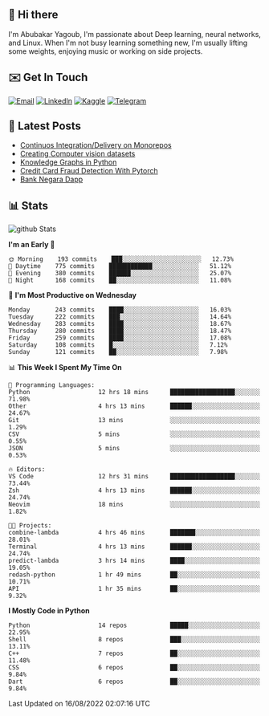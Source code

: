 ## 👋 Hi there

I'm Abubakar Yagoub, I'm passionate about Deep learning, neural networks, and
Linux. When I'm not busy learning something new, I'm usually lifting some
weights, enjoying music or working on side projects.

## ✉️ Get In Touch

[![Email](https://img.shields.io/badge/Email-f1f1f1?style=for-the-badge&logo=gmail&logoColor=0f111a)](mailto:hi@blacksuan19.dev)
[![LinkedIn](https://img.shields.io/badge/LinkedIn-0077B5?style=for-the-badge&logo=linkedin&logoColor=white)](https://www.linkedin.com/in/blacksuan19/)
[![Kaggle](https://img.shields.io/badge/Kaggle-5acfff?style=for-the-badge&logo=kaggle&logoColor=white)](http://kaggle.com/abubakaryagob/)
[![Telegram](https://img.shields.io/badge/Telegram-2CA5E0?style=for-the-badge&logo=telegram&logoColor=white)](https://t.me/blacksuan19)

## 📩 Latest Posts

<!-- BLOG-POST-LIST:START -->
- [Continuos Integration/Delivery on Monorepos](http://blacksuan19.dev/blog/github-actions-monorepos/)
- [Creating Computer vision datasets](http://blacksuan19.dev/blog/creating-datasets/)
- [Knowledge Graphs in Python](http://blacksuan19.dev/projects/Knowledge_Graphs/)
- [Credit Card Fraud Detection With Pytorch](http://blacksuan19.dev/projects/credit-card-fraud-detection-with-pytorch/)
- [Bank Negara Dapp](http://blacksuan19.dev/projects/bank-negara/)
<!-- BLOG-POST-LIST:END -->

## 📊 Stats

![github Stats](https://github-readme-stats.vercel.app/api?username=blacksuan19&theme=github_dark&show_icons=true&count_private=true&custom_title=Github%20Stats&hide_border=true)

<!--START_SECTION:waka-->
**I'm an Early 🐤** 

```text
🌞 Morning    193 commits    ███░░░░░░░░░░░░░░░░░░░░░░   12.73% 
🌆 Daytime    775 commits    ████████████░░░░░░░░░░░░░   51.12% 
🌃 Evening    380 commits    ██████░░░░░░░░░░░░░░░░░░░   25.07% 
🌙 Night      168 commits    ██░░░░░░░░░░░░░░░░░░░░░░░   11.08%

```
📅 **I'm Most Productive on Wednesday** 

```text
Monday       243 commits    ████░░░░░░░░░░░░░░░░░░░░░   16.03% 
Tuesday      222 commits    ███░░░░░░░░░░░░░░░░░░░░░░   14.64% 
Wednesday    283 commits    ████░░░░░░░░░░░░░░░░░░░░░   18.67% 
Thursday     280 commits    ████░░░░░░░░░░░░░░░░░░░░░   18.47% 
Friday       259 commits    ████░░░░░░░░░░░░░░░░░░░░░   17.08% 
Saturday     108 commits    █░░░░░░░░░░░░░░░░░░░░░░░░   7.12% 
Sunday       121 commits    ██░░░░░░░░░░░░░░░░░░░░░░░   7.98%

```


📊 **This Week I Spent My Time On** 

```text
💬 Programming Languages: 
Python                   12 hrs 18 mins      ██████████████████░░░░░░░   71.98% 
Other                    4 hrs 13 mins       ██████░░░░░░░░░░░░░░░░░░░   24.67% 
Git                      13 mins             ░░░░░░░░░░░░░░░░░░░░░░░░░   1.29% 
CSV                      5 mins              ░░░░░░░░░░░░░░░░░░░░░░░░░   0.55% 
JSON                     5 mins              ░░░░░░░░░░░░░░░░░░░░░░░░░   0.53%

🔥 Editors: 
VS Code                  12 hrs 31 mins      ██████████████████░░░░░░░   73.44% 
Zsh                      4 hrs 13 mins       ██████░░░░░░░░░░░░░░░░░░░   24.74% 
Neovim                   18 mins             ░░░░░░░░░░░░░░░░░░░░░░░░░   1.82%

🐱‍💻 Projects: 
combine-lambda           4 hrs 46 mins       ███████░░░░░░░░░░░░░░░░░░   28.01% 
Terminal                 4 hrs 13 mins       ██████░░░░░░░░░░░░░░░░░░░   24.74% 
predict-lambda           3 hrs 14 mins       ████░░░░░░░░░░░░░░░░░░░░░   19.05% 
redash-python            1 hr 49 mins        ██░░░░░░░░░░░░░░░░░░░░░░░   10.71% 
API                      1 hr 35 mins        ██░░░░░░░░░░░░░░░░░░░░░░░   9.32%

```

**I Mostly Code in Python** 

```text
Python                   14 repos            █████░░░░░░░░░░░░░░░░░░░░   22.95% 
Shell                    8 repos             ███░░░░░░░░░░░░░░░░░░░░░░   13.11% 
C++                      7 repos             ██░░░░░░░░░░░░░░░░░░░░░░░   11.48% 
CSS                      6 repos             ██░░░░░░░░░░░░░░░░░░░░░░░   9.84% 
Dart                     6 repos             ██░░░░░░░░░░░░░░░░░░░░░░░   9.84%

```



 Last Updated on 16/08/2022 02:07:16 UTC
<!--END_SECTION:waka-->

